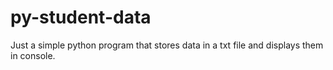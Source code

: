 # py-student-data
Just a simple python program that stores data in a txt file and displays them in console.

